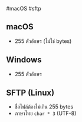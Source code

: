#macOS #sftp

## macOS

- 255 ตัวอักษร (ไม่ใช่ bytes)

## Windows

- 255 ตัวอักษร

## SFTP (Linux)

-  ชื่อไฟล์ต้องไม่เกิน 255 bytes
-  ภาษาไทย `char * 3` (UTF-8)